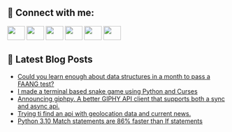 ## 🔎 Connect with me:
[<img height="32" width="40" src="https://cdn.jsdelivr.net/npm/simple-icons@v5/icons/telegram.svg" />](https://t.me/bullbesh)
[<img height="32" width="40" src="https://cdn.jsdelivr.net/npm/simple-icons@v5/icons/vk.svg" />](https://vk.com/bullbesh)
[<img height="32" width="40" src="https://cdn.jsdelivr.net/npm/simple-icons@v5/icons/twitter.svg" />](https://twitter.com/bullbesh1)
[<img height="32" width="40" src="https://cdn.jsdelivr.net/npm/simple-icons@v5/icons/instagram.svg" />](https://www.instagram.com/bullbesh)
[<img height="32" width="40" src="https://cdn.jsdelivr.net/npm/simple-icons@v5/icons/reddit.svg" />](https://www.reddit.com/user/bullbesh)
[<img height="32" width="40" src="https://cdn.jsdelivr.net/npm/simple-icons@v5/icons/youtube.svg" />](https://www.youtube.com/channel/UCtfjRs6uzgq5mfm8S06WTcg)

## 📕 Latest Blog Posts
<!-- BLOG-POST-LIST:START -->
- [Could you learn enough about data structures in a month to pass a FAANG test?](https://www.reddit.com/r/Python/comments/urcn4m/could_you_learn_enough_about_data_structures_in_a/)
- [I made a terminal based snake game using Python and Curses](https://www.reddit.com/r/Python/comments/urc1w6/i_made_a_terminal_based_snake_game_using_python/)
- [Announcing giphpy. A better GIPHY API client that supports both a sync and async api.](https://www.reddit.com/r/Python/comments/urbrbi/announcing_giphpy_a_better_giphy_api_client_that/)
- [Trying ti find an api with geolocation data and current news.](https://www.reddit.com/r/Python/comments/urbehq/trying_ti_find_an_api_with_geolocation_data_and/)
- [Python 3.10 Match statements are 86% faster than If statements](https://www.reddit.com/r/Python/comments/ur9t92/python_310_match_statements_are_86_faster_than_if/)
<!-- BLOG-POST-LIST:END -->
